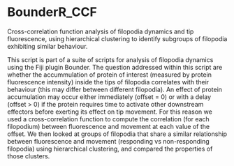 # BounderR_CCF
Cross-correlation function analysis of filopodia dynamics and tip fluorescence, using hierarchical clustering to identify subgroups of filopodia exhibiting similar behaviour.

This script is part of a suite of scripts for analysis of filopodia dynamics using the Fiji plugin Bounder. The question addressed within this script are whether the accummulation of protein of interest (measured by protein fluorescence intensity) inside the tips of filopodia correlates with their behaviour (this may differ between different filopodia). An effect of protein accumulation may occur either immediately (offset = 0) or with a delay (offset > 0) if the protein requires time to activate other downstream effectors before exerting its effect on tip movement. For this reason we used a cross-correlation function to compute the correlation (for each filopodium) between fluorescence and movement at each value of the offset. We then looked at groups of filopodia that share a similar relationship between fluorescence and movement (responding vs non-responding filopodia) using hierarchical clustering, and compared the properties of those clusters.
